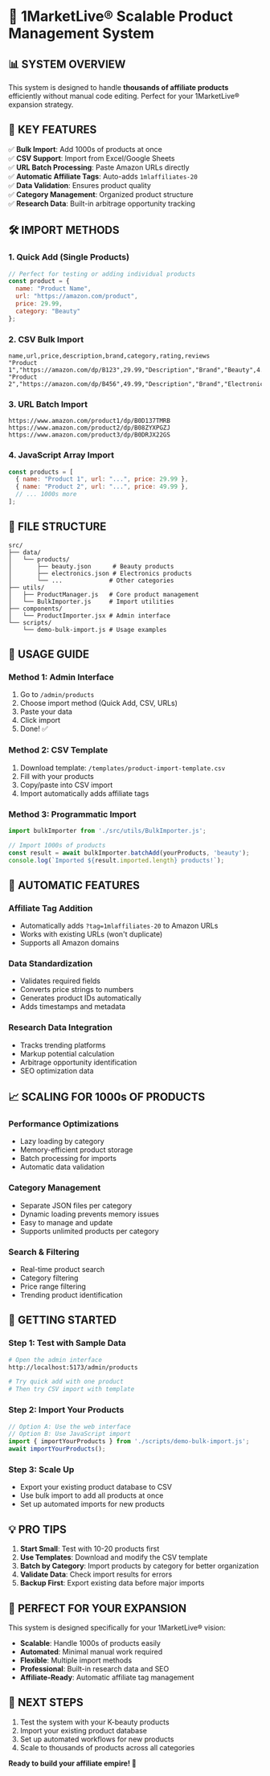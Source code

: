 # 🚀 1MarketLive® Scalable Product Management System

## 📊 **SYSTEM OVERVIEW**

This system is designed to handle **thousands of affiliate products** efficiently without manual code editing. Perfect for your 1MarketLive® expansion strategy.

## 🎯 **KEY FEATURES**

✅ **Bulk Import**: Add 1000s of products at once  
✅ **CSV Support**: Import from Excel/Google Sheets  
✅ **URL Batch Processing**: Paste Amazon URLs directly  
✅ **Automatic Affiliate Tags**: Auto-adds `1mlaffiliates-20`  
✅ **Data Validation**: Ensures product quality  
✅ **Category Management**: Organized product structure  
✅ **Research Data**: Built-in arbitrage opportunity tracking  

## 🛠️ **IMPORT METHODS**

### 1. **Quick Add (Single Products)**
```javascript
// Perfect for testing or adding individual products
const product = {
  name: "Product Name",
  url: "https://amazon.com/product",
  price: 29.99,
  category: "Beauty"
};
```

### 2. **CSV Bulk Import**
```csv
name,url,price,description,brand,category,rating,reviews
"Product 1","https://amazon.com/dp/B123",29.99,"Description","Brand","Beauty",4.5,100
"Product 2","https://amazon.com/dp/B456",49.99,"Description","Brand","Electronics",4.8,250
```

### 3. **URL Batch Import**
```
https://www.amazon.com/product1/dp/B0D137TMRB
https://www.amazon.com/product2/dp/B08ZYXPGZJ
https://www.amazon.com/product3/dp/B0DRJX22GS
```

### 4. **JavaScript Array Import**
```javascript
const products = [
  { name: "Product 1", url: "...", price: 29.99 },
  { name: "Product 2", url: "...", price: 49.99 },
  // ... 1000s more
];
```

## 📁 **FILE STRUCTURE**

```
src/
├── data/
│   └── products/
│       ├── beauty.json      # Beauty products
│       ├── electronics.json # Electronics products
│       └── ...             # Other categories
├── utils/
│   ├── ProductManager.js   # Core product management
│   └── BulkImporter.js     # Import utilities
├── components/
│   └── ProductImporter.jsx # Admin interface
└── scripts/
    └── demo-bulk-import.js # Usage examples
```

## 🎯 **USAGE GUIDE**

### **Method 1: Admin Interface**
1. Go to `/admin/products`
2. Choose import method (Quick Add, CSV, URLs)
3. Paste your data
4. Click import
5. Done! ✅

### **Method 2: CSV Template**
1. Download template: `/templates/product-import-template.csv`
2. Fill with your products
3. Copy/paste into CSV import
4. Import automatically adds affiliate tags

### **Method 3: Programmatic Import**
```javascript
import bulkImporter from './src/utils/BulkImporter.js';

// Import 1000s of products
const result = await bulkImporter.batchAdd(yourProducts, 'beauty');
console.log(`Imported ${result.imported.length} products!`);
```

## 🔧 **AUTOMATIC FEATURES**

### **Affiliate Tag Addition**
- Automatically adds `?tag=1mlaffiliates-20` to Amazon URLs
- Works with existing URLs (won't duplicate)
- Supports all Amazon domains

### **Data Standardization**
- Validates required fields
- Converts price strings to numbers
- Generates product IDs automatically
- Adds timestamps and metadata

### **Research Data Integration**
- Tracks trending platforms
- Markup potential calculation
- Arbitrage opportunity identification
- SEO optimization data

## 📈 **SCALING FOR 1000s OF PRODUCTS**

### **Performance Optimizations**
- Lazy loading by category
- Memory-efficient product storage
- Batch processing for imports
- Automatic data validation

### **Category Management**
- Separate JSON files per category
- Dynamic loading prevents memory issues
- Easy to manage and update
- Supports unlimited products per category

### **Search & Filtering**
- Real-time product search
- Category filtering
- Price range filtering
- Trending product identification

## 🚀 **GETTING STARTED**

### **Step 1: Test with Sample Data**
```bash
# Open the admin interface
http://localhost:5173/admin/products

# Try quick add with one product
# Then try CSV import with template
```

### **Step 2: Import Your Products**
```javascript
// Option A: Use the web interface
// Option B: Use JavaScript import
import { importYourProducts } from './scripts/demo-bulk-import.js';
await importYourProducts();
```

### **Step 3: Scale Up**
- Export your existing product database to CSV
- Use bulk import to add all products at once
- Set up automated imports for new products

## 💡 **PRO TIPS**

1. **Start Small**: Test with 10-20 products first
2. **Use Templates**: Download and modify the CSV template
3. **Batch by Category**: Import products by category for better organization
4. **Validate Data**: Check import results for errors
5. **Backup First**: Export existing data before major imports

## 🎯 **PERFECT FOR YOUR EXPANSION**

This system is designed specifically for your 1MarketLive® vision:
- **Scalable**: Handle 1000s of products easily
- **Automated**: Minimal manual work required
- **Flexible**: Multiple import methods
- **Professional**: Built-in research data and SEO
- **Affiliate-Ready**: Automatic affiliate tag management

## 🔗 **NEXT STEPS**

1. Test the system with your K-beauty products
2. Import your existing product database
3. Set up automated workflows for new products
4. Scale to thousands of products across all categories

**Ready to build your affiliate empire! 🚀**
